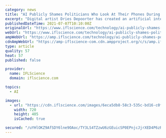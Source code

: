 ```yaml
---
category: news
title: "AI Publicly Shames Politicians Who Look At Their Phones During Debates"
excerpt: "Digital artist Dries Depoorter has created an artificial intelligence (AI) algorithm that trawls through footage of politicians engaged in debates, then pu"
publishedDateTime: 2021-07-07T10:10:00Z
originalUrl: "https://www.iflscience.com/technology/ai-publicly-shames-politicians-who-look-at-their-phones-during-debates/"
webUrl: "https://www.iflscience.com/technology/ai-publicly-shames-politicians-who-look-at-their-phones-during-debates/"
ampWebUrl: "https://amp.iflscience.com/technology/ai-publicly-shames-politicians-who-look-at-their-phones-during-debates/"
cdnAmpWebUrl: "https://amp-iflscience-com.cdn.ampproject.org/c/s/amp.iflscience.com/technology/ai-publicly-shames-politicians-who-look-at-their-phones-during-debates/"
type: article
quality: 57
heat: 57
published: false

provider:
  name: IFLScience
  domain: iflscience.com

topics:
  - AI

images:
  - url: "https://cdn.iflscience.com/images/6eca5db8-58c3-535c-bd16-c0fd0c6c113c/default-1625580670-a-man-looking-at-his-phone-during-a-meeting.jpg"
    width: 720
    height: 405
    isCached: true

secured: "/uYHlOKZ9AfSDY6lne9OAoc/TY3LS4TZzwU6zGEuicSP0EPnjcJjrXED4P6zRYEULBjWf+rKM4yOignT+gyqjfDyteZ2QluVDGHf70aFZCOpaoSW/dSel4jdff+aPiHRFKK7OB50CpEDkVp7aE6FvZ2yNsioj5j2eQUkKU1cpk1PAb8i9ZKYOkYOW7U+Oqhe4RaTbjhGJl3iv9DbbKsAjcAT205u9Yip+FpQIWWYr92EqSaagrA0SJRmRxWrmO19lU8Kh11dBgRy+M9r9IR+TaeELs+s7bkIZn3jeSZ9dmP3KIPl/9jCapWkn7xapvSXZaJqUbfzw3SnZ4V+v5j/WwZ4NJjThIQSCWCOgw0ErGE=;t5wWh1xzA/+c/rNOpDmrVg=="
---
```


